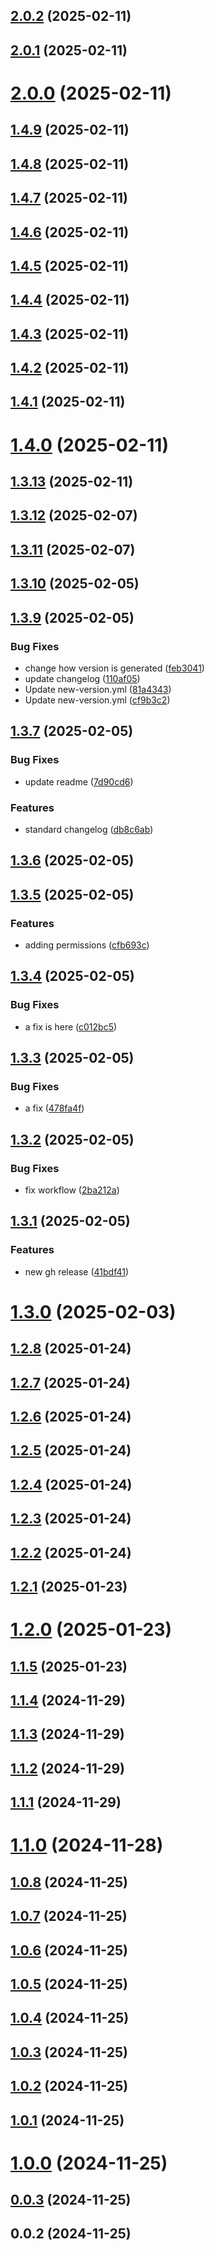 ## [2.0.2](https://github.com/ifrost/deployme/compare/v2.0.1...v2.0.2) (2025-02-11)



## [2.0.1](https://github.com/ifrost/deployme/compare/v2.0.0...v2.0.1) (2025-02-11)



# [2.0.0](https://github.com/ifrost/deployme/compare/v1.4.3...v2.0.0) (2025-02-11)



## [1.4.9](https://github.com/ifrost/deployme/compare/v1.4.3...v1.4.9) (2025-02-11)



## [1.4.8](https://github.com/ifrost/deployme/compare/v1.4.3...v1.4.8) (2025-02-11)



## [1.4.7](https://github.com/ifrost/deployme/compare/v1.4.3...v1.4.7) (2025-02-11)



## [1.4.6](https://github.com/ifrost/deployme/compare/v1.4.3...v1.4.6) (2025-02-11)



## [1.4.5](https://github.com/ifrost/deployme/compare/v1.4.3...v1.4.5) (2025-02-11)



## [1.4.4](https://github.com/ifrost/deployme/compare/v1.4.3...v1.4.4) (2025-02-11)



## [1.4.3](https://github.com/ifrost/deployme/compare/v1.4.2...v1.4.3) (2025-02-11)



## [1.4.2](https://github.com/ifrost/deployme/compare/v1.4.1...v1.4.2) (2025-02-11)



## [1.4.1](https://github.com/ifrost/deployme/compare/v1.4.0...v1.4.1) (2025-02-11)



# [1.4.0](https://github.com/ifrost/deployme/compare/v1.3.13...v1.4.0) (2025-02-11)



## [1.3.13](https://github.com/ifrost/deployme/compare/v1.3.12...v1.3.13) (2025-02-11)



## [1.3.12](https://github.com/ifrost/deployme/compare/v1.3.11...v1.3.12) (2025-02-07)



## [1.3.11](https://github.com/ifrost/deployme/compare/v1.3.10...v1.3.11) (2025-02-07)



## [1.3.10](https://github.com/ifrost/deployme/compare/v1.3.9...v1.3.10) (2025-02-05)



## [1.3.9](https://github.com/ifrost/deployme/compare/v1.3.8...v1.3.9) (2025-02-05)


### Bug Fixes

* change how version is generated ([feb3041](https://github.com/ifrost/deployme/commit/feb30414b9f91f8b860bf6d1531bb92a380999dc))
* update changelog ([110af05](https://github.com/ifrost/deployme/commit/110af059ee252426035cf57e06163f919e90281b))
* Update new-version.yml ([81a4343](https://github.com/ifrost/deployme/commit/81a4343f47fcb20c932e9df874e214d695ac9f13))
* Update new-version.yml ([cf9b3c2](https://github.com/ifrost/deployme/commit/cf9b3c213c10b2de841360bfa84304b4edf04932))



## [1.3.7](https://github.com/ifrost/deployme/compare/v1.3.6...v1.3.7) (2025-02-05)


### Bug Fixes

* update readme ([7d90cd6](https://github.com/ifrost/deployme/commit/7d90cd651ced5cf90d1d2e90c00489cb4634af15))


### Features

* standard changelog ([db8c6ab](https://github.com/ifrost/deployme/commit/db8c6ab93f2a28ef57375f1a65d69bda84a234f4))



## [1.3.6](https://github.com/ifrost/deployme/compare/v1.3.5...v1.3.6) (2025-02-05)



## [1.3.5](https://github.com/ifrost/deployme/compare/v1.3.4...v1.3.5) (2025-02-05)


### Features

* adding permissions ([cfb693c](https://github.com/ifrost/deployme/commit/cfb693c76258d79e7c0ca3bdbdbd4315c92e7067))



## [1.3.4](https://github.com/ifrost/deployme/compare/v1.3.3...v1.3.4) (2025-02-05)


### Bug Fixes

* a fix is here ([c012bc5](https://github.com/ifrost/deployme/commit/c012bc528f854130944d9c4d5418caab0eeda215))



## [1.3.3](https://github.com/ifrost/deployme/compare/v1.3.2...v1.3.3) (2025-02-05)


### Bug Fixes

* a fix ([478fa4f](https://github.com/ifrost/deployme/commit/478fa4f7f6615ce3f5a56adf343876490cd6bb2e))



## [1.3.2](https://github.com/ifrost/deployme/compare/v1.3.1...v1.3.2) (2025-02-05)


### Bug Fixes

* fix workflow ([2ba212a](https://github.com/ifrost/deployme/commit/2ba212ae9d850fc8b5916b23f02a40a2e3a9e6b4))



## [1.3.1](https://github.com/ifrost/deployme/compare/v1.3.0...v1.3.1) (2025-02-05)


### Features

* new gh release ([41bdf41](https://github.com/ifrost/deployme/commit/41bdf4155292eea373ea3000d6767e6c47419826))



# [1.3.0](https://github.com/ifrost/deployme/compare/v1.2.8...v1.3.0) (2025-02-03)



## [1.2.8](https://github.com/ifrost/deployme/compare/v1.2.7...v1.2.8) (2025-01-24)



## [1.2.7](https://github.com/ifrost/deployme/compare/v1.2.6...v1.2.7) (2025-01-24)



## [1.2.6](https://github.com/ifrost/deployme/compare/v1.2.5...v1.2.6) (2025-01-24)



## [1.2.5](https://github.com/ifrost/deployme/compare/v1.2.4...v1.2.5) (2025-01-24)



## [1.2.4](https://github.com/ifrost/deployme/compare/v1.2.3...v1.2.4) (2025-01-24)



## [1.2.3](https://github.com/ifrost/deployme/compare/v1.2.2...v1.2.3) (2025-01-24)



## [1.2.2](https://github.com/ifrost/deployme/compare/v1.2.1...v1.2.2) (2025-01-24)



## [1.2.1](https://github.com/ifrost/deployme/compare/v1.2.0...v1.2.1) (2025-01-23)



# [1.2.0](https://github.com/ifrost/deployme/compare/v1.1.5...v1.2.0) (2025-01-23)



## [1.1.5](https://github.com/ifrost/deployme/compare/v1.1.4...v1.1.5) (2025-01-23)



## [1.1.4](https://github.com/ifrost/deployme/compare/v1.1.3...v1.1.4) (2024-11-29)



## [1.1.3](https://github.com/ifrost/deployme/compare/v1.1.2...v1.1.3) (2024-11-29)



## [1.1.2](https://github.com/ifrost/deployme/compare/v1.1.1...v1.1.2) (2024-11-29)



## [1.1.1](https://github.com/ifrost/deployme/compare/v1.1.0...v1.1.1) (2024-11-29)



# [1.1.0](https://github.com/ifrost/deployme/compare/v1.0.8...v1.1.0) (2024-11-28)



## [1.0.8](https://github.com/ifrost/deployme/compare/v1.0.7...v1.0.8) (2024-11-25)



## [1.0.7](https://github.com/ifrost/deployme/compare/v1.0.6...v1.0.7) (2024-11-25)



## [1.0.6](https://github.com/ifrost/deployme/compare/v1.0.5...v1.0.6) (2024-11-25)



## [1.0.5](https://github.com/ifrost/deployme/compare/v1.0.4...v1.0.5) (2024-11-25)



## [1.0.4](https://github.com/ifrost/deployme/compare/v1.0.3...v1.0.4) (2024-11-25)



## [1.0.3](https://github.com/ifrost/deployme/compare/v1.0.2...v1.0.3) (2024-11-25)



## [1.0.2](https://github.com/ifrost/deployme/compare/v1.0.1...v1.0.2) (2024-11-25)



## [1.0.1](https://github.com/ifrost/deployme/compare/v1.0.0...v1.0.1) (2024-11-25)



# [1.0.0](https://github.com/ifrost/deployme/compare/v0.0.3...v1.0.0) (2024-11-25)



## [0.0.3](https://github.com/ifrost/deployme/compare/v0.0.2...v0.0.3) (2024-11-25)



## 0.0.2 (2024-11-25)



